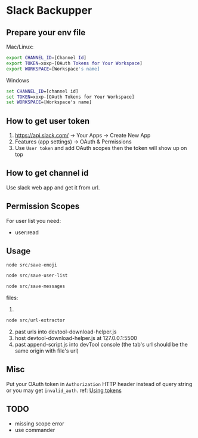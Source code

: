 # Slack Backupper

## Prepare your env file

Mac/Linux:

```bash
export CHANNEL_ID=[Channel Id]
export TOKEN=xoxp-[OAuth Tokens for Your Workspace]
export WORKSPACE=[Workspace's name]
```

Windows

```bat
set CHANNEL_ID=[channel id]
set TOKEN=xoxp-[OAuth Tokens for Your Workspace]
set WORKSPACE=[Workspace's name]
```

## How to get user token

1. https://api.slack.com/ -> Your Apps -> Create New App
2. Features (app settings) -> OAuth & Permissions
3. Use `User token` and add OAuth scopes then the token will show up on top

## How to get channel id

Use slack web app and get it from url.

## Permission Scopes

For user list you need:

- user:read

## Usage

```js
node src/save-emoji
```

```js
node src/save-user-list
```

```js
node src/save-messages
```

files:

1.

```js
node src/url-extractor
```

2. past urls into devtool-download-helper.js
3. host devtool-download-helper.js at 127.0.0.1:5500
4. past append-script.js into devTool console (the tab's url should be the same origin with file's url)

## Misc

Put your OAuth token in `Authorization` HTTP header instead of query string or you may get `invalid_auth`. ref: [Using tokens](https://api.slack.com/authentication/oauth-v2#using)

## TODO

- missing scope error
- use commander
